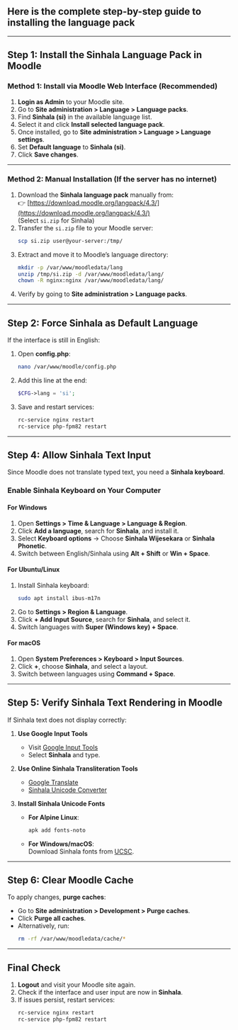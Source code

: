 ## Here is the complete step-by-step guide to **installing the language pack** 
---

## **Step 1: Install the Sinhala Language Pack in Moodle**
### **Method 1: Install via Moodle Web Interface (Recommended)**
1. **Login as Admin** to your Moodle site.
2. Go to **Site administration > Language > Language packs**.
3. Find **Sinhala (si)** in the available language list.
4. Select it and click **Install selected language pack**.
5. Once installed, go to **Site administration > Language > Language settings**.
6. Set **Default language** to **Sinhala (si)**.
7. Click **Save changes**.

---

### **Method 2: Manual Installation (If the server has no internet)**
1. Download the **Sinhala language pack** manually from:  
   👉 [https://download.moodle.org/langpack/4.3/](https://download.moodle.org/langpack/4.3/)  
   (Select `si.zip` for Sinhala)
2. Transfer the `si.zip` file to your Moodle server:
   ```bash
   scp si.zip user@your-server:/tmp/
   ```
3. Extract and move it to Moodle’s language directory:
   ```bash
   mkdir -p /var/www/moodledata/lang
   unzip /tmp/si.zip -d /var/www/moodledata/lang/
   chown -R nginx:nginx /var/www/moodledata/lang/
   ```
4. Verify by going to **Site administration > Language packs**.

---

## **Step 2: Force Sinhala as Default Language**
If the interface is still in English:
1. Open **config.php**:
   ```bash
   nano /var/www/moodle/config.php
   ```
2. Add this line at the end:
   ```php
   $CFG->lang = 'si';
   ```
3. Save and restart services:
   ```bash
   rc-service nginx restart
   rc-service php-fpm82 restart
   ```

---

## **Step 4: Allow Sinhala Text Input**
Since Moodle does not translate typed text, you need a **Sinhala keyboard**.

### **Enable Sinhala Keyboard on Your Computer**
#### **For Windows**
1. Open **Settings > Time & Language > Language & Region**.
2. Click **Add a language**, search for **Sinhala**, and install it.
3. Select **Keyboard options** → Choose **Sinhala Wijesekara** or **Sinhala Phonetic**.
4. Switch between English/Sinhala using **Alt + Shift** or **Win + Space**.

#### **For Ubuntu/Linux**
1. Install Sinhala keyboard:
   ```bash
   sudo apt install ibus-m17n
   ```
2. Go to **Settings > Region & Language**.
3. Click **+ Add Input Source**, search for **Sinhala**, and select it.
4. Switch languages with **Super (Windows key) + Space**.

#### **For macOS**
1. Open **System Preferences > Keyboard > Input Sources**.
2. Click **+**, choose **Sinhala**, and select a layout.
3. Switch between languages using **Command + Space**.

---

## **Step 5: Verify Sinhala Text Rendering in Moodle**
If Sinhala text does not display correctly:
1. **Use Google Input Tools**  
   - Visit [Google Input Tools](https://www.google.com/inputtools/try/)
   - Select **Sinhala** and type.

2. **Use Online Sinhala Transliteration Tools**
   - [Google Translate](https://translate.google.com/)
   - [Sinhala Unicode Converter](https://www.ucsc.lk/ltrl/services/feconverter/)

3. **Install Sinhala Unicode Fonts**  
   - **For Alpine Linux**:
     ```bash
     apk add fonts-noto
     ```
   - **For Windows/macOS**:  
     Download Sinhala fonts from [UCSC](https://www.ucsc.lk/).

---

## **Step 6: Clear Moodle Cache**
To apply changes, **purge caches**:
- Go to **Site administration > Development > Purge caches**.
- Click **Purge all caches**.
- Alternatively, run:
  ```bash
  rm -rf /var/www/moodledata/cache/*
  ```

---

## **Final Check**
1. **Logout** and visit your Moodle site again.
2. Check if the interface and user input are now in **Sinhala**.
3. If issues persist, restart services:
   ```bash
   rc-service nginx restart
   rc-service php-fpm82 restart
   ```

